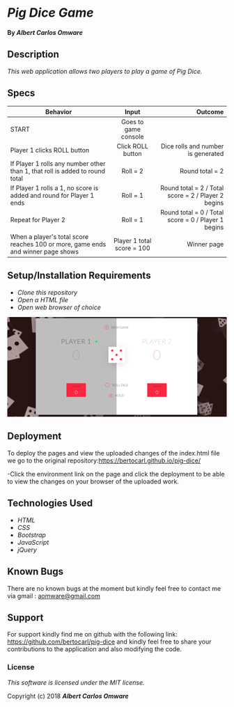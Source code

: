 # _Pig Dice Game_

#### By _Albert Carlos Omware_

## Description

_This web application allows two players to play a game of Pig Dice._

## Specs
| Behavior        | Input           | Outcome  |
| ------------- |:-------------:| -----:|
| START | Goes to game console |
| Player 1 clicks ROLL button | Click ROLL button | Dice rolls and number is generated
| If Player 1 rolls any number other than 1, that roll is added to round total | Roll = 2 | Round total = 2 |
| If Player 1 rolls a 1, no score is added and round for Player 1 ends | Roll = 1 | Round total = 2 / Total score = 2 / Player 2 begins |
| Repeat for Player 2 | Roll = 1 | Round total = 0 / Total score = 0 / Player 1 begins |
| When a player's total score reaches 100 or more, game ends and winner page shows | Player 1 total score = 100 | Winner page |


## Setup/Installation Requirements

* _Clone this repository_
* _Open a HTML file_
* _Open web browser of choice_

![image](https://github.com/bertocarl/pig-dice/blob/master/images/pig-dice.png)
## Deployment
To deploy the pages and view the uploaded changes of the index.html file we go to the original repository:https://bertocarl.github.io/pig-dice/

-Click the environment link on the page and click the deployment to be able to view the changes on your browser of the uploaded work.


## Technologies Used

* _HTML_
* _CSS_
* _Bootstrap_
* _JavaScript_
* _jQuery_

## Known Bugs
There are no known bugs at the moment but kindly feel free to contact me via gmail : aomware@gmail.com
## Support
For support kindly find me on github with the following link: https://github.com/bertocarl/pig-dice and kindly feel free to share your contributions to the application and also modifying the code.

### License

*This software is licensed under the MIT license.*

Copyright (c) 2018 **_Albert Carlos Omware_**
